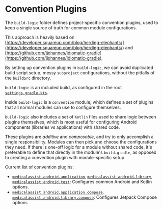 # Convention Plugins

The `build-logic` folder defines project-specific convention plugins, used to keep a single
source of truth for common module configurations.

This approach is heavily based on
[https://developer.squareup.com/blog/herding-elephants/](https://developer.squareup.com/blog/herding-elephants/)
and
[https://github.com/jjohannes/idiomatic-gradle](https://github.com/jjohannes/idiomatic-gradle).

By setting up convention plugins in `build-logic`, we can avoid duplicated build script setup,
messy `subproject` configurations, without the pitfalls of the `buildSrc` directory.

`build-logic` is an included build, as configured in the root
[`settings.gradle.kts`](../settings.gradle.kts).

Inside `build-logic` is a `convention` module, which defines a set of plugins that all normal
modules can use to configure themselves.

`build-logic` also includes a set of `Kotlin` files used to share logic between plugins themselves,
which is most useful for configuring Android components (libraries vs applications) with shared
code.

These plugins are *additive* and *composable*, and try to only accomplish a single responsibility.
Modules can then pick and choose the configurations they need.
If there is one-off logic for a module without shared code, it's preferable to define that directly
in the module's `build.gradle`, as opposed to creating a convention plugin with module-specific
setup.

Current list of convention plugins:

- [`medicalassist.android.application`](convention/src/main/kotlin/AndroidApplicationConventionPlugin.kt),
  [`medicalassist.android.library`](convention/src/main/kotlin/AndroidLibraryConventionPlugin.kt),
  [`medicalassist.android.test`](convention/src/main/kotlin/AndroidTestConventionPlugin.kt):
  Configures common Android and Kotlin options.
- [`medicalassist.android.application.compose`](convention/src/main/kotlin/AndroidApplicationComposeConventionPlugin.kt),
  [`medicalassist.android.library.compose`](convention/src/main/kotlin/AndroidLibraryComposeConventionPlugin.kt):
  Configures Jetpack Compose options
